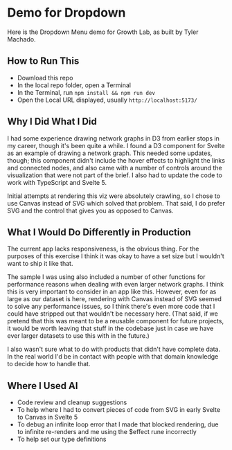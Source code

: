 # Demo for Dropdown

Here is the Dropdown Menu demo for Growth Lab, as built by Tyler Machado.

## How to Run This

- Download this repo
- In the local repo folder, open a Terminal
- In the Terminal, run ``npm install && npm run dev`` 
- Open the Local URL displayed, usually ``http://localhost:5173/``

## Why I Did What I Did

I had some experience drawing network graphs in D3 from earlier stops in my career, though it's been quite a while. I found a D3 component for Svelte as an example of drawing a network graph. This needed some updates, though; this component didn't include the hover effects to highlight the links and connected nodes, and also came with a number of controls around the visualization that were not part of the brief. I also had to update the code to work with TypeScript and Svelte 5. 

Initial attempts at rendering this viz were absolutely crawling, so I chose to use Canvas instead of SVG which solved that problem. That said, I do prefer SVG and the control that gives you as opposed to Canvas.

## What I Would Do Differently in Production

The current app lacks responsiveness, is the obvious thing. For the purposes of this exercise I think it was okay to have a set size but I wouldn't want to ship it like that.

The sample I was using also included a number of other functions for performance reasons when dealing with even larger network graphs. I think this is very important to consider in an app like this. However, even for as large as our dataset is here, rendering with Canvas instead of SVG seemed to solve any performance issues, so I think there's even more code that I could have stripped out that wouldn't be necessary here. (That said, if we pretend that this was meant to be a reusable component for future projects, it would be worth leaving that stuff in the codebase just in case we have ever larger datasets to use this with in the future.)

I also wasn't sure what to do with products that didn't have complete data. In the real world I'd be in contact with people with that domain knowledge to decide how to handle that.

## Where I Used AI

- Code review and cleanup suggestions
- To help where I had to convert pieces of code from SVG in early Svelte to Canvas in Svelte 5
- To debug an infinite loop error that I made that blocked rendering, due to infinite re-renders and me using the $effect rune incorrectly
- To help set our type definitions

